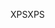 <span data-ttu-id="bb5d6-101">XPS</span><span class="sxs-lookup"><span data-stu-id="bb5d6-101">XPS</span></span>